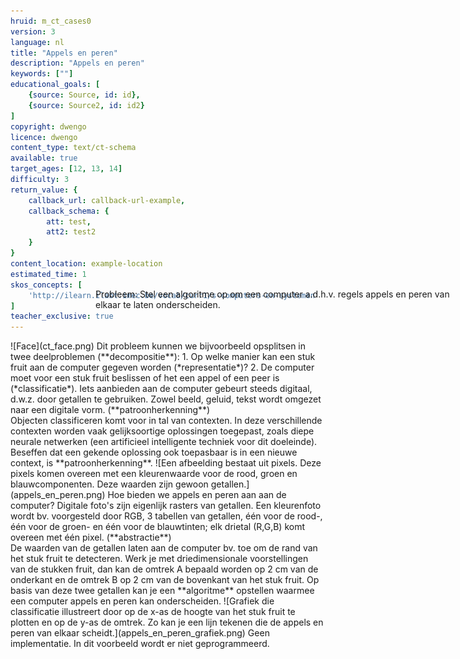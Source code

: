 ```yaml
---
hruid: m_ct_cases0
version: 3
language: nl
title: "Appels en peren"
description: "Appels en peren"
keywords: [""]
educational_goals: [
    {source: Source, id: id}, 
    {source: Source2, id: id2}
]
copyright: dwengo
licence: dwengo
content_type: text/ct-schema
available: true
target_ages: [12, 13, 14]
difficulty: 3
return_value: {
    callback_url: callback-url-example,
    callback_schema: {
        att: test,
        att2: test2
    }
}
content_location: example-location
estimated_time: 1
skos_concepts: [
    'http://ilearn.ilabt.imec.be/vocab/curr1/s-computers-en-systemen'
]
teacher_exclusive: true
---
```


<context>
![Face](ct_face.png)
<div style="position:absolute;right:0px;width:60%;height:100px;margin-top:-100px;margin-right:20px">
Probleem: Stel een algoritme op om een computer a.d.h.v. regels appels en peren van elkaar te laten onderscheiden. 
</div>
</context>
<decomposition>
Dit probleem kunnen we bijvoorbeeld opsplitsen in twee deelproblemen (**decompositie**):
1. Op welke manier kan een stuk fruit aan de computer gegeven worden (*representatie*)?
2. De computer moet voor een stuk fruit beslissen of het een appel of een peer is (*classificatie*).
</decomposition>
<patternRecognition>
Iets aanbieden aan de computer gebeurt steeds digitaal, d.w.z. door getallen te gebruiken. Zowel beeld, geluid, tekst wordt omgezet naar een digitale vorm. (**patroonherkenning**)<br>
Objecten classificeren komt voor in tal van contexten. In deze verschillende contexten worden vaak gelijksoortige oplossingen toegepast, zoals diepe neurale netwerken (een artificieel intelligente techniek voor dit doeleinde). Beseffen dat een gekende oplossing ook toepasbaar is in een nieuwe context, is **patroonherkenning**.
</patternRecognition>
<abstraction>
![Een afbeelding bestaat uit pixels. Deze pixels komen overeen met een kleurenwaarde voor de rood, groen en blauwcomponenten. Deze waarden zijn gewoon getallen.](appels_en_peren.png)
Hoe bieden we appels en peren aan aan de computer? Digitale foto's zijn eigenlijk rasters van getallen. Een kleurenfoto wordt bv. voorgesteld door RGB, 3 tabellen van getallen, één voor de rood-, één voor de groen- en één voor de blauwtinten; elk drietal (R,G,B) komt overeen met één pixel. (**abstractie**)<br>
De waarden van de getallen laten aan de computer bv. toe om de rand van het stuk fruit te detecteren. 
</abstraction>
<algorithms>
Werk je met driedimensionale voorstellingen van de stukken fruit, dan kan de omtrek A bepaald worden op 2 cm van de onderkant en de omtrek B op 2 cm van de bovenkant van het stuk fruit. Op basis van deze twee getallen kan je een **algoritme** opstellen waarmee een computer appels en peren kan onderscheiden.
![Grafiek die classificatie illustreert door op de x-as de hoogte van het stuk fruit te plotten en op de y-as de omtrek. Zo kan je een lijn tekenen die de appels en peren van elkaar scheidt.](appels_en_peren_grafiek.png)
</algorithms>
<implementation>
Geen implementatie. In dit voorbeeld wordt er niet geprogrammeerd.
</implementation>
